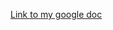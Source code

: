 [Link to my google doc](https://docs.google.com/document/d/1jNLE0j6_YG9vrYGK0f_s8NSEtpGIIt4efAOGBPfgnJ4/edit?usp=sharing)